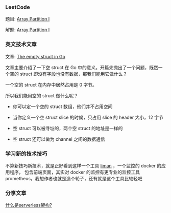 ### LeetCode

   题目: [Array Partition I](https://leetcode.com/problems/array-partition-i/description/)

   解题: [Array Partition I](https://github.com/wayne666/simple-algorithm-go/blob/master/Array_Partition_I.go)

### 英文技术文章

   文章: [The empty struct in Go](https://dave.cheney.net/2014/03/25/the-empty-struct)
	
   文章主要介绍了一下空 struct 在 Go 中的意义。开篇先抛出了一个问题，既然一个空的 struct 即没有字段也没有数据，那我们能用它做什么？

   一个空的 struct 在内存中居然占用是 0 字节。

   所以我们能用空的 struct 做什么呢？

- 你可以定一个空的 struct 数组，他们并不占用空间

- 当你定义一个空 struct slice 的时候，只占用 slice 的 header 大小，12 字节

- 空 struct 可以被寻址的，两个空 struct 的地址是一样的

- 空 struct 还可以做为 channel 之间的数据通信　



### 学习新的技术技巧

   不算新技巧新技术，就是正好看到这样一个工具 [liman](https://github.com/salihciftci/liman) ，一个监控的 docker 的应用程序，
   包含前端页面，其实对 docker 的监控有更专业的监控工具 prometheus，我想作者也就是造个轮子，还有就是这个工具比较轻吧　




### 分享文章

   [什么是serverless架构?](https://jimmysong.io/posts/what-is-serverless/)
